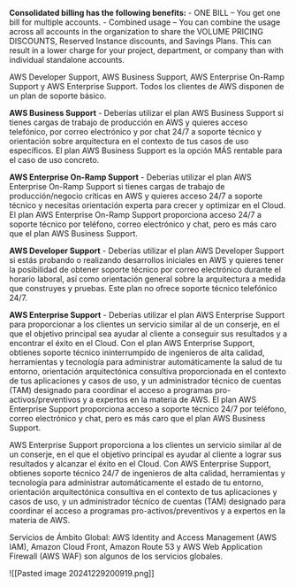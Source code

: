 **Consolidated billing has the following benefits:** - ONE BILL – You get one bill for multiple accounts. - Combined usage – You can combine the usage across all accounts in the organization to share the VOLUME PRICING DISCOUNTS, Reserved Instance discounts, and Savings Plans. This can result in a lower charge for your project, department, or company than with individual standalone accounts.

AWS Developer Support, AWS Business Support, AWS Enterprise On-Ramp Support y AWS Enterprise Support. Todos los clientes de AWS disponen de un plan de soporte básico.

**AWS Business Support** - Deberías utilizar el plan AWS Business Support si tienes cargas de trabajo de producción en AWS y quieres acceso telefónico, por correo electrónico y por chat 24/7 a soporte técnico y orientación sobre arquitectura en el contexto de tus casos de uso específicos. El plan AWS Business Support es la opción MÁS rentable para el caso de uso concreto.

**AWS Enterprise On-Ramp Support** - Deberías utilizar el plan AWS Enterprise On-Ramp Support si tienes cargas de trabajo de producción/negocio críticas en AWS y quieres acceso 24/7 a soporte técnico y necesitas orientación experta para crecer y optimizar en el Cloud. El plan AWS Enterprise On-Ramp Support proporciona acceso 24/7 a soporte técnico por teléfono, correo electrónico y chat, pero es más caro que el plan AWS Business Support.

**AWS Developer Support** - Deberías utilizar el plan AWS Developer Support si estás probando o realizando desarrollos iniciales en AWS y quieres tener la posibilidad de obtener soporte técnico por correo electrónico durante el horario laboral, así como orientación general sobre la arquitectura a medida que construyes y pruebas. Este plan no ofrece soporte técnico telefónico 24/7.

**AWS Enterprise Support** - Deberías utilizar el plan AWS Enterprise Support para proporcionar a los clientes un servicio similar al de un conserje, en el que el objetivo principal sea ayudar al cliente a conseguir sus resultados y a encontrar el éxito en el Cloud. Con el plan AWS Enterprise Support, obtienes soporte técnico ininterrumpido de ingenieros de alta calidad, herramientas y tecnología para administrar automáticamente la salud de tu entorno, orientación arquitectónica consultiva proporcionada en el contexto de tus aplicaciones y casos de uso, y un administrador técnico de cuentas (TAM) designado para coordinar el acceso a programas pro-activos/preventivos y a expertos en la materia de AWS. El plan AWS Enterprise Support proporciona acceso a soporte técnico 24/7 por teléfono, correo electrónico y chat, pero es más caro que el plan AWS Business Support.

AWS Enterprise Support proporciona a los clientes un servicio similar al de un conserje, en el que el objetivo principal es ayudar al cliente a lograr sus resultados y alcanzar el éxito en el Cloud. Con AWS Enterprise Support, obtienes soporte técnico 24/7 de ingenieros de alta calidad, herramientas y tecnología para administrar automáticamente el estado de tu entorno, orientación arquitectónica consultiva en el contexto de tus aplicaciones y casos de uso, y un administrador técnico de cuentas (TAM) designado para coordinar el acceso a programas pro-activos/preventivos y a expertos en la materia de AWS.

Servicios de Ámbito Global:
AWS Identity and Access Management (AWS IAM), Amazon Cloud Front, Amazon Route 53 y AWS Web Application Firewall (AWS WAF) son algunos de los servicios globales.

![[Pasted image 20241229200919.png]]